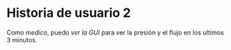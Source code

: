 # Historia de usuario 2

Como *medico*, puedo *ver la GUI* para ver la presión  y el flujo en los ultimos 3 minutos.
